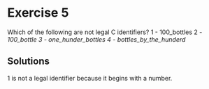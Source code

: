 # Exercise 5

Which of the following are not legal C identifiers?
1 - 100_bottles
2 - _100_bottle
3 - one_hunder_bottles
4 - bottles_by_the_hunderd_

## Solutions

1 is not a legal identifier because it begins with a number.
